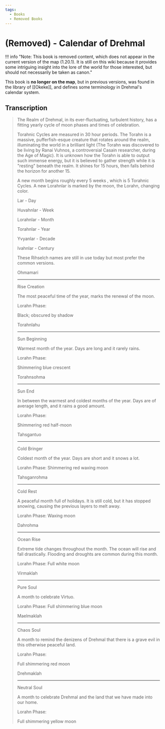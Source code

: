 ```yaml
---
tags:
  - Books
  - Removed Books
---
```

# (Removed) - Calendar of Drehmal

!!! info "Note: This book is removed content, which does not appear in the current version of the map (1.20.1). It is still on this wiki because it provides some intriguing insight into the lore of the world for those interested, but should not necessarily be taken as canon."

This book is **no longer on the map**, but in previous versions, was found in the library of [[Okeke]], and defines some terminology in Drehmal's calendar system.

## Transcription
> The Realm of Drehmal, in its ever-fluctuating, turbulent history, has a fitting yearly cycle of moon phases and times of celebration.
>
> Torahnic Cycles are measured in 30 hour periods. The Torahn is a massive, pufferfish-esque creature that rotates around the realm, illuminating the world in a brilliant light (The Torahn was discovered to be living by Ranai Vuhnos, a controversial Casain researcher, during the Age of Magic). It is unknown how the Torahn is able to output such immense energy, but it is believed to gather strength while it is "resting" beneath the realm. It shines for 15 hours, then falls behind the horizon for another 15.
>
> A new month begins roughly every 5 weeks , which is 5 Torahnic Cycles. A new Lorahnlar is marked by the moon, the Lorahn, changing color.
>
> Lar - Day
>
> Huvahnlar - Week
>
> Lorahnlar - Month
>
> Torahnlar - Year
>
> Yvyanlar - Decade
>
> Ivahnlar - Century
>
> These Rihselch names are still in use today but most prefer the common versions.
>
> Ohmamari
>
> -------------------
>
> Rise Creation
>
> The most peaceful time of the year, marks the renewal of the moon.
>
> Lorahn Phase:
>
> Black; obscured by shadow
>
> Torahnlahu
>
> -------------------
>
> Sun Beginning
>
> Warmest month of the year. Days are long and it rarely rains.
>
> Lorahn Phase:
>
> Shimmering blue crescent
>
> Torahnsohma
>
> -------------------
>
> Sun End
>
> In between the warmest and coldest months of the year. Days are of average length, and it rains a good amount.
>
> Lorahn Phase:
>
> Shimmering red half-moon
>
> Tahsgantuo
>
> -------------------
>
> Cold Bringer
>
> Coldest month of the year. Days are short and it snows a lot.
>
> Lorahn Phase: Shimmering red waxing moon
>
> Tahsganrohma
>
> -------------------
>
> Cold Rest
>
> A peaceful month full of holidays. It is still cold, but it has stopped snowing, causing the previous layers to melt away.
>
> Lorahn Phase: Waxing moon
>
> Dahrohma
>
> -------------------
>
> Ocean Rise
>
> Extreme tide changes throughout the month. The ocean will rise and fall drastically. Flooding and droughts are common during this month.
>
> Lorahn Phase: Full white moon
>
> Virmaklah
>
> -------------------
>
> Pure Soul
>
> A month to celebrate Virtuo.
>
> Lorahn Phase: Full shimmering blue moon
>
> Maelmaklah
>
> -------------------
>
> Chaos Soul
>
> A month to remind the denizens of Drehmal that there is a grave evil in this otherwise peaceful land.
>
> Lorahn Phase:
>
> Full shimmering red moon
>
> Drehmaklah
>
> -------------------
>
> Neutral Soul
>
> A month to celebrate Drehmal and the land that we have made into our home.
>
> Lorahn Phase:
>
> Full shimmering yellow moon
